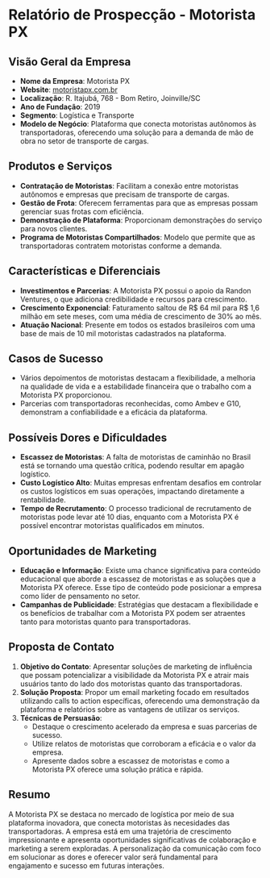 # Relatório de Prospecção - Motorista PX

## Visão Geral da Empresa
- **Nome da Empresa**: Motorista PX
- **Website**: [motoristapx.com.br](https://motoristapx.com.br)
- **Localização**: R. Itajubá, 768 - Bom Retiro, Joinville/SC
- **Ano de Fundação**: 2019
- **Segmento**: Logística e Transporte
- **Modelo de Negócio**: Plataforma que conecta motoristas autônomos às transportadoras, oferecendo uma solução para a demanda de mão de obra no setor de transporte de cargas.

## Produtos e Serviços
- **Contratação de Motoristas**: Facilitam a conexão entre motoristas autônomos e empresas que precisam de transporte de cargas.
- **Gestão de Frota**: Oferecem ferramentas para que as empresas possam gerenciar suas frotas com eficiência.
- **Demonstração de Plataforma**: Proporcionam demonstrações do serviço para novos clientes.
- **Programa de Motoristas Compartilhados**: Modelo que permite que as transportadoras contratem motoristas conforme a demanda.

## Características e Diferenciais
- **Investimentos e Parcerias**: A Motorista PX possui o apoio da Randon Ventures, o que adiciona credibilidade e recursos para crescimento.
- **Crescimento Exponencial**: Faturamento saltou de R$ 64 mil para R$ 1,6 milhão em sete meses, com uma média de crescimento de 30% ao mês.
- **Atuação Nacional**: Presente em todos os estados brasileiros com uma base de mais de 10 mil motoristas cadastrados na plataforma.

## Casos de Sucesso
- Vários depoimentos de motoristas destacam a flexibilidade, a melhoria na qualidade de vida e a estabilidade financeira que o trabalho com a Motorista PX proporcionou.
- Parcerias com transportadoras reconhecidas, como Ambev e G10, demonstram a confiabilidade e a eficácia da plataforma.

## Possíveis Dores e Dificuldades
- **Escassez de Motoristas**: A falta de motoristas de caminhão no Brasil está se tornando uma questão crítica, podendo resultar em apagão logístico.
- **Custo Logístico Alto**: Muitas empresas enfrentam desafios em controlar os custos logísticos em suas operações, impactando diretamente a rentabilidade.
- **Tempo de Recrutamento**: O processo tradicional de recrutamento de motoristas pode levar até 10 dias, enquanto com a Motorista PX é possível encontrar motoristas qualificados em minutos.

## Oportunidades de Marketing
- **Educação e Informação**: Existe uma chance significativa para conteúdo educacional que aborde a escassez de motoristas e as soluções que a Motorista PX oferece. Esse tipo de conteúdo pode posicionar a empresa como líder de pensamento no setor.
- **Campanhas de Publicidade**: Estratégias que destacam a flexibilidade e os benefícios de trabalhar com a Motorista PX podem ser atraentes tanto para motoristas quanto para transportadoras.

## Proposta de Contato
1. **Objetivo do Contato**: Apresentar soluções de marketing de influência que possam potencializar a visibilidade da Motorista PX e atrair mais usuários tanto do lado dos motoristas quanto das transportadoras.
2. **Solução Proposta**: Propor um email marketing focado em resultados utilizando calls to action específicas, oferecendo uma demonstração da plataforma e relatórios sobre as vantagens de utilizar os serviços.
3. **Técnicas de Persuasão**:
   - Destaque o crescimento acelerado da empresa e suas parcerias de sucesso.
   - Utilize relatos de motoristas que corroboram a eficácia e o valor da empresa.
   - Apresente dados sobre a escassez de motoristas e como a Motorista PX oferece uma solução prática e rápida.

## Resumo
A Motorista PX se destaca no mercado de logística por meio de sua plataforma inovadora, que conecta motoristas às necesidades das transportadoras. A empresa está em uma trajetória de crescimento impressionante e apresenta oportunidades significativas de colaboração e marketing a serem exploradas. A personalização da comunicação com foco em solucionar as dores e oferecer valor será fundamental para engajamento e sucesso em futuras interações.